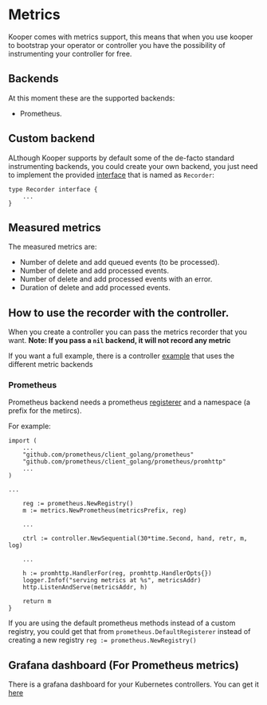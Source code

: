 # Metrics

Kooper comes with metrics support, this means that when you use kooper to bootstrap your operator or controller you have the possibility of instrumenting your controller for free.

## Backends

At this moment these are the supported backends:

- Prometheus.

## Custom backend

ALthough Kooper supports by default some of the de-facto standard instrumenting backends, you could create your own backend, you just need to implement the provided [interface][metrics-interface] that is named as `Recorder`:

```golang
type Recorder interface {
    ...
}
```

## Measured metrics

The measured metrics are:

- Number of delete and add queued events (to be processed).
- Number of delete and add processed events.
- Number of delete and add processed events with an error.
- Duration of delete and add processed events.

## How to use the recorder with the controller.

When you create a controller you can pass the metrics recorder that you want.
**Note: If you pass a `nil` backend, it will not record any metric**

If you want a full example, there is a controller [example][metrics-example] that uses the different metric backends

### Prometheus

Prometheus backend needs a prometheus [registerer][prometheus-registerer] and a namespace (a prefix for the metircs).

For example:

```golang
import (
    ...
    "github.com/prometheus/client_golang/prometheus"
    "github.com/prometheus/client_golang/prometheus/promhttp"
    ...
)

...

    reg := prometheus.NewRegistry()
    m := metrics.NewPrometheus(metricsPrefix, reg)

    ...

    ctrl := controller.NewSequential(30*time.Second, hand, retr, m, log)

    ...

    h := promhttp.HandlerFor(reg, promhttp.HandlerOpts{})
    logger.Infof("serving metrics at %s", metricsAddr)
    http.ListenAndServe(metricsAddr, h)

    return m
}
```

If you are using the default prometheus methods instead of a custom registry, you could get that from `prometheus.DefaultRegisterer` instead of creating a new registry `reg := prometheus.NewRegistry()`

## Grafana dashboard (For Prometheus metrics)

There is a grafana dashboard for your Kubernetes controllers. You can get it [here][grafana-dashboard]

[metrics-interface]: https://github.com/yxxhero/kooper/blob/master/monitoring/metrics/metrics.go
[metrics-example]: https://github.com/yxxhero/kooper/tree/master/examples/metrics-controller
[prometheus-registerer]: https://godoc.org/github.com/prometheus/client_golang/prometheus#Registerer
[grafana-dashboard]: https://grafana.com/dashboards/7082
